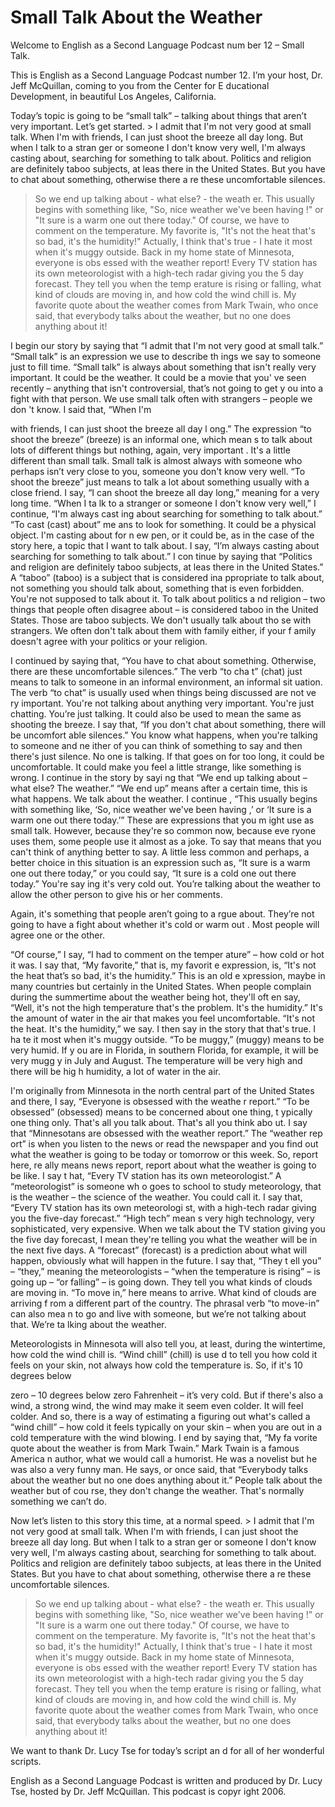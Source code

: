 # Small Talk About the Weather

Welcome to English as a Second Language Podcast num ber 12 – Small Talk.

This is English as a Second Language Podcast number  12. I’m your host, Dr. Jeff McQuillan, coming to you from the Center for E ducational Development, in beautiful Los Angeles, California.

Today’s topic is going to be “small talk” – talking  about things that aren’t very important. Let’s get started. > I admit that I'm not very good at small talk. When I'm with friends, I can just shoot the breeze all day long. But when I talk to a stran ger or someone I don't know very well, I'm always casting about, searching for something to talk about. Politics and religion are definitely taboo subjects, at leas there in the United States. But you have to chat about something, otherwise there a re these uncomfortable silences.
> So we end up talking about - what else? - the weath er. This usually begins with something like, "So, nice weather we've been having !" or "It sure is a warm one out there today." Of course, we have to comment  on the temperature. My favorite is, "It's not the heat that's so bad, it's  the humidity!" Actually, I think that's true - I hate it most when it's muggy outside.
> Back in my home state of Minnesota, everyone is obs essed with the weather report! Every TV station has its own meteorologist with a high-tech radar giving you the 5 day forecast. They tell you when the temp erature is rising or falling, what kind of clouds are moving in, and how cold the  wind chill is.
> My favorite quote about the weather comes from Mark  Twain, who once said, that everybody talks about the weather, but no one does anything about it!

I begin our story by saying that “I admit that I'm not very good at small talk.” “Small talk” is an expression we use to describe th ings we say to someone just to fill time. “Small talk” is always about something that isn't really very important. It could be the weather. It could be a movie that you' ve seen recently – anything that isn't controversial, that’s not going to get y ou into a fight with that person. We use small talk often with strangers – people we don 't know. I said that, “When I'm

with friends, I can just shoot the breeze all day l ong.” The expression “to shoot the breeze” (breeze) is an informal one, which mean s to talk about lots of different things but nothing, again, very important . It's a little different than small talk. Small talk is almost always with someone who perhaps isn’t very close to you, someone you don't know very well. “To shoot the breeze” just means to talk a lot about something usually with a close friend. I say, “I can shoot the breeze all day long,” meaning for a very long time. “When I ta lk to a stranger or someone I don't know very well,” I continue, “I'm always cast ing about searching for something to talk about.” “To cast (cast) about” me ans to look for something. It could be a physical object. I'm casting about for n ew pen, or it could be, as in the case of the story here, a topic that I want to talk  about. I say, “I’m always casting about searching for something to talk about.” I con tinue by saying that “Politics and religion are definitely taboo subjects, at leas there in the United States.” A “taboo” (taboo) is a subject that is considered ina ppropriate to talk about, not something you should talk about, something that is even forbidden. You're not supposed to talk about it. To talk about politics a nd religion – two things that people often disagree about – is considered taboo in the United States. Those are taboo subjects. We don't usually talk about tho se with strangers. We often don't talk about them with family either, if your f amily doesn't agree with your politics or your religion.

I continued by saying that, “You have to chat about  something. Otherwise, there are these uncomfortable silences.” The verb “to cha t” (chat) just means to talk to someone in an informal environment, an informal sit uation. The verb “to chat” is usually used when things being discussed are not ve ry important. You're not talking about anything very important. You're just chatting. You’re just talking. It could also be used to mean the same as shooting the  breeze. I say that, “If you don't chat about something, there will be uncomfort able silences.” You know what happens, when you're talking to someone and ne ither of you can think of something to say and then there's just silence. No one is talking. If that goes on for too long, it could be uncomfortable. It could make you feel a little strange, like something is wrong. I continue in the story by sayi ng that “We end up talking about – what else? The weather.” “We end up” means after a certain time, this is what happens. We talk about the weather. I continue , “This usually begins with something like, ‘So, nice weather we've been having ,’ or ‘It sure is a warm one out there today.’” These are expressions that you m ight use as small talk. However, because they're so common now, because eve ryone uses them, some people use it almost as a joke. To say that means that you can't think of anything better to say. A little less common and perhaps, a better choice in this situation is an expression such as, “It sure is a warm one out there today,” or you could say, “It sure is a cold one out there today.” You're say ing it's very cold out. You’re talking about the weather to allow the other person  to give his or her comments.

Again, it's something that people aren’t going to a rgue about. They’re not going to have a fight about whether it's cold or warm out . Most people will agree one or the other.

“Of course,” I say, “I had to comment on the temper ature” – how cold or hot it was. I say that, “My favorite,” that is, my favorit e expression, is, “It's not the heat that’s so bad, it's the humidity.” This is an old e xpression, maybe in many countries but certainly in the United States. When people complain during the summertime about the weather being hot, they'll oft en say, “Well, it's not the high temperature that's the problem. It's the humidity.”  It's the amount of water in the air that makes you feel uncomfortable. “It's not the heat. It's the humidity,” we say. I then say in the story that that's true. I ha te it most when it's muggy outside. “To be muggy,” (muggy) means to be very humid. If y ou are in Florida, in southern Florida, for example, it will be very mugg y in July and August. The temperature will be very high and there will be hig h humidity, a lot of water in the air.

I'm originally from Minnesota in the north central part of the United States and there, I say, “Everyone is obsessed with the weathe r report.” “To be obsessed” (obsessed) means to be concerned about one thing, t ypically one thing only. That's all you talk about. That's all you think abo ut. I say that “Minnesotans are obsessed with the weather report.” The “weather rep ort” is when you listen to the news or read the newspaper and you find out what the weather is going to be today or tomorrow or this week. So, report here, re ally means news report, report about what the weather is going to be like. I say t hat, “Every TV station has its own meteorologist.” A “meteorologist” is someone wh o goes to school to study meteorology, that is the weather – the science of the weather. You could call it. I say that, “Every TV station has its own meteorologi st, with a high-tech radar giving you the five-day forecast.” “High tech” mean s very high technology, very sophisticated, very expensive. When we talk about the TV station giving you the five day forecast, I mean they're telling you what the weather will be in the next five days. A “forecast” (forecast) is a prediction about what will happen, obviously what will happen in the future. I say that, “They t ell you” – “they,” meaning the meteorologists – “when the temperature is rising” –  is going up – “or falling” – is going down. They tell you what kinds of clouds are moving in. “To move in,” here means to arrive. What kind of clouds are arriving f rom a different part of the country. The phrasal verb “to move-in” can also mea n to go and live with someone, but we’re not talking about that. We’re ta lking about the weather.

Meteorologists in Minnesota will also tell you, at least, during the wintertime, how cold the wind chill is. “Wind chill” (chill) is use d to tell you how cold it feels on your skin, not always how cold the temperature is. So, if it's 10 degrees below

zero – 10 degrees below zero Fahrenheit – it’s very  cold. But if there's also a wind, a strong wind, the wind may make it seem even  colder. It will feel colder. And so, there is a way of estimating a figuring out  what's called a “wind chill” – how cold it feels typically on your skin – when you  are out in a cold temperature with the wind blowing. I end by saying that, “My fa vorite quote about the weather is from Mark Twain.” Mark Twain is a famous America n author, what we would call a humorist. He was a novelist but he was also a very funny man. He says, or once said, that “Everybody talks about the weather but no one does anything about it.” People talk about the weather but of cou rse, they don't change the weather. That's normally something we can’t do.

Now let’s listen to this story this time, at a normal speed. > I admit that I'm not very good at small talk. When I'm with friends, I can just shoot the breeze all day long. But when I talk to a stran ger or someone I don't know very well, I'm always casting about, searching for something to talk about. Politics and religion are definitely taboo subjects, at leas there in the United States. But you have to chat about something, otherwise there a re these uncomfortable silences.
> So we end up talking about - what else? - the weath er. This usually begins with something like, "So, nice weather we've been having !" or "It sure is a warm one out there today." Of course, we have to comment  on the temperature. My favorite is, "It's not the heat that's so bad, it's  the humidity!" Actually, I think that's true - I hate it most when it's muggy outside.
> Back in my home state of Minnesota, everyone is obs essed with the weather report! Every TV station has its own meteorologist with a high-tech radar giving you the 5 day forecast. They tell you when the temp erature is rising or falling, what kind of clouds are moving in, and how cold the  wind chill is.
> My favorite quote about the weather comes from Mark  Twain, who once said, that everybody talks about the weather, but no one does anything about it!

We want to thank Dr. Lucy Tse for today’s script an d for all of her wonderful scripts.



English as a Second Language Podcast is written and  produced by Dr. Lucy Tse, hosted by Dr. Jeff McQuillan. This podcast is copyr ight 2006.

